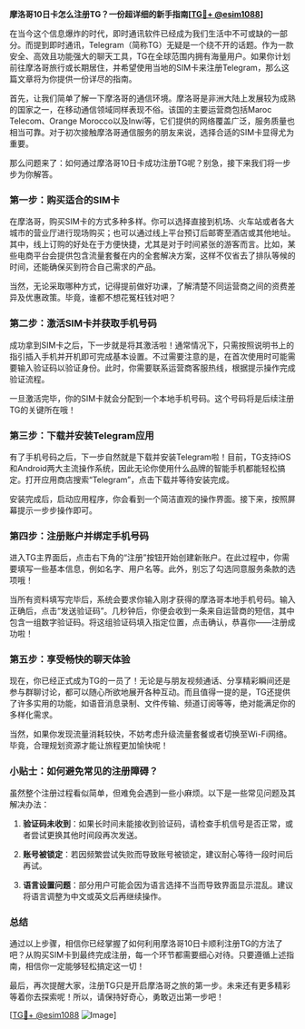 **摩洛哥10日卡怎么注册TG？一份超详细的新手指南[[TG💪+ @esim1088](https://t.me/s/esim1088)]**

在当今这个信息爆炸的时代，即时通讯软件已经成为我们生活中不可或缺的一部分。而提到即时通讯，Telegram（简称TG）无疑是一个绕不开的话题。作为一款安全、高效且功能强大的聊天工具，TG在全球范围内拥有海量用户。如果你计划前往摩洛哥旅行或长期居住，并希望使用当地的SIM卡来注册Telegram，那么这篇文章将为你提供一份详尽的指南。

首先，让我们简单了解一下摩洛哥的通信环境。摩洛哥是非洲大陆上发展较为成熟的国家之一，在移动通信领域同样表现不俗。该国的主要运营商包括Maroc Telecom、Orange Morocco以及Inwi等，它们提供的网络覆盖广泛，服务质量也相当可靠。对于初次接触摩洛哥通信服务的朋友来说，选择合适的SIM卡显得尤为重要。

那么问题来了：如何通过摩洛哥10日卡成功注册TG呢？别急，接下来我们将一步步为你解答。

### 第一步：购买适合的SIM卡

在摩洛哥，购买SIM卡的方式多种多样。你可以选择直接到机场、火车站或者各大城市的营业厅进行现场购买；也可以通过线上平台预订后邮寄至酒店或其他地址。其中，线上订购的好处在于方便快捷，尤其是对于时间紧张的游客而言。比如，某些电商平台会提供包含流量套餐在内的全套解决方案，这样不仅省去了排队等候的时间，还能确保买到符合自己需求的产品。

当然，无论采取哪种方式，记得提前做好功课，了解清楚不同运营商之间的资费差异及优惠政策。毕竟，谁都不想花冤枉钱对吧？

### 第二步：激活SIM卡并获取手机号码

成功拿到SIM卡之后，下一步就是将其激活啦！通常情况下，只需按照说明书上的指引插入手机并开机即可完成基本设置。不过需要注意的是，在首次使用时可能需要输入验证码以验证身份。此时，你需要联系运营商客服热线，根据提示操作完成验证流程。

一旦激活完毕，你的SIM卡就会分配到一个本地手机号码。这个号码将是后续注册TG的关键所在哦！

### 第三步：下载并安装Telegram应用

有了手机号码之后，下一步自然就是下载并安装Telegram啦！目前，TG支持iOS和Android两大主流操作系统，因此无论你使用什么品牌的智能手机都能轻松搞定。打开应用商店搜索“Telegram”，点击下载并等待安装完成。

安装完成后，启动应用程序，你会看到一个简洁直观的操作界面。接下来，按照屏幕提示一步步操作即可。

### 第四步：注册账户并绑定手机号码

进入TG主界面后，点击右下角的“注册”按钮开始创建新账户。在此过程中，你需要填写一些基本信息，例如名字、用户名等。此外，别忘了勾选同意服务条款的选项哦！

当所有资料填写完毕后，系统会要求你输入刚才获得的摩洛哥本地手机号码。输入正确后，点击“发送验证码”。几秒钟后，你便会收到一条来自运营商的短信，其中包含一组数字验证码。将这组验证码填入指定位置，点击确认，恭喜你——注册成功啦！

### 第五步：享受畅快的聊天体验

现在，你已经正式成为TG的一员了！无论是与朋友视频通话、分享精彩瞬间还是参与群聊讨论，都可以随心所欲地展开各种互动。而且值得一提的是，TG还提供了许多实用的功能，如语音消息录制、文件传输、频道订阅等等，绝对能满足你的多样化需求。

当然，如果你发现流量消耗较快，不妨考虑升级流量套餐或者切换至Wi-Fi网络。毕竟，合理规划资源才能让旅程更加愉快呢！

### 小贴士：如何避免常见的注册障碍？

虽然整个注册过程看似简单，但难免会遇到一些小麻烦。以下是一些常见问题及其解决办法：

1. **验证码未收到**：如果长时间未能接收到验证码，请检查手机信号是否正常，或者尝试更换其他时间段再次发送。
   
2. **账号被锁定**：若因频繁尝试失败而导致账号被锁定，建议耐心等待一段时间后再试。
   
3. **语言设置问题**：部分用户可能会因为语言选择不当而导致界面显示混乱。建议将语言调整为中文或英文后再继续操作。

### 总结

通过以上步骤，相信你已经掌握了如何利用摩洛哥10日卡顺利注册TG的方法了吧？从购买SIM卡到最终完成注册，每一个环节都需要细心对待。只要遵循上述指南，相信你一定能够轻松搞定这一切！

最后，再次提醒大家，注册TG只是开启摩洛哥之旅的第一步。未来还有更多精彩等着你去探索呢！所以，请保持好奇心，勇敢迈出第一步吧！

[[TG💪+ @esim1088](https://t.me/s/esim1088) ![Image](https://i.postimg.cc/4NQfJmqS/Snipaste-2025-05-13-00-14-12.png)]